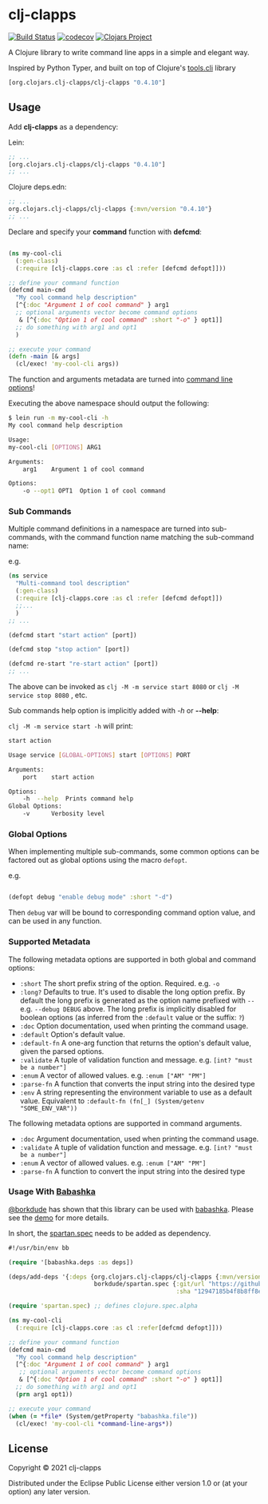 # clj-clapps
[![Build Status](https://travis-ci.com/clj-clapps/clj-clapps.svg?branch=main)](https://travis-ci.org/clj-clapps/clj-clapps)
[![codecov](https://codecov.io/gh/clj-clapps/clj-clapps/branch/main/graph/badge.svg?token=JZJUAVUYCB)](https://codecov.io/gh/clj-clapps/clj-clapps)
[![Clojars Project](https://img.shields.io/clojars/v/org.clojars.clj-clapps/clj-clapps.svg)](https://clojars.org/org.clojars.clj-clapps/clj-clapps)

A Clojure library to write command line apps in a simple and elegant way.

Inspired by Python Typer, and built on top of Clojure's [tools.cli](https://github.com/clojure/tools.cli) library


```clj
[org.clojars.clj-clapps/clj-clapps "0.4.10"]
```

## Usage

Add **clj-clapps** as a dependency:

Lein:

```clojure
;; ...
[org.clojars.clj-clapps/clj-clapps "0.4.10"]
;; ...
```

Clojure deps.edn:

```clojure
;; ...
org.clojars.clj-clapps/clj-clapps {:mvn/version "0.4.10"}
;; ...

```

Declare and specify your **command** function with **defcmd**:


```clojure

(ns my-cool-cli
  (:gen-class)
  (:require [clj-clapps.core :as cl :refer [defcmd defopt]]))

;; define your command function
(defcmd main-cmd
  "My cool command help description"
  [^{:doc "Argument 1 of cool command" } arg1
  ;; optional arguments vector become command options
   & [^{:doc "Option 1 of cool command" :short "-o" } opt1]]
  ;; do something with arg1 and opt1
  )

;; execute your command
(defn -main [& args]
  (cl/exec! 'my-cool-cli args))
```

The function and arguments metadata are turned into [command line options](https://github.com/clojure/tools.cli)!

Executing the above namespace should output the following:

```bash
$ lein run -m my-cool-cli -h
My cool command help description

Usage:
my-cool-cli [OPTIONS] ARG1

Arguments:
    arg1	Argument 1 of cool command

Options:
	-o --opt1 OPT1	Option 1 of cool command
```

### Sub Commands

Multiple command definitions in a namespace are turned into sub-commands, with the command function name matching the sub-command name:

e.g.

```clojure
(ns service
  "Multi-command tool description"
  (:gen-class)
  (:require [clj-clapps.core :as cl :refer [defcmd defopt]])
  ;;...
  )
;; ...

(defcmd start "start action" [port])

(defcmd stop "stop action" [port])

(defcmd re-start "re-start action" [port])
;; ...
```
The above can be invoked as `clj -M -m service start 8080` or `clj -M service stop 8080` , etc.

Sub commands help option is implicitly added with *-h* or **--help**:

`clj -M -m service start -h` will print:

```bash
start action

Usage service [GLOBAL-OPTIONS] start [OPTIONS] PORT

Arguments:
	port	start action

Options:
	-h  --help	Prints command help
Global Options:
	-v		Verbosity level
```

### Global Options

When implementing multiple sub-commands, some common options can be factored out as global options using the macro `defopt`.

e.g.

```clojure

(defopt debug "enable debug mode" :short "-d")

```
Then `debug` var will be bound to corresponding command option value, and can be used in any function.

### Supported Metadata

The following metadata options are supported in both global and command options:

* `:short` The short prefix string of the option. Required. e.g. `-o`
* `:long?` Defaults to true. It's used to disable the long option prefix. By default the long prefix is generated as the option name prefixed with `--` e.g. `--debug DEBUG` above. The long prefix is implicitly disabled for boolean options (as inferred from the `:default` value or the suffix: `?`)
* `:doc` Option documentation, used when printing the command usage.
* `:default` Option's default value.
* `:default-fn` A one-arg function that returns the option's default value, given the parsed options.
* `:validate` A tuple of validation function and message. e.g. `[int? "must be a number"]`
* `:enum` A vector of allowed values. e.g. `:enum ["AM" "PM"]`
* `:parse-fn` A function that converts the input string into the desired type
* `:env` A string representing the environment variable to use as a default value. Equivalent to `:default-fn (fn[_] (System/getenv "SOME_ENV_VAR"))`

The following metadata options are supported in command arguments.


* `:doc` Argument documentation, used when printing the command usage.
* `:validate` A tuple of validation function and message. e.g. `[int? "must be a number"]`
* `:enum` A vector of allowed values. e.g. `:enum ["AM" "PM"]`
* `:parse-fn` A function to convert the input string into the desired type

### Usage With [Babashka](https://babashka.org/)

[@borkdude](https://github.com/borkdude) has shown that this library can be used with [babashka](https://github.com/borkdude). Please see the [demo](https://github.com/clj-clapps/clj-clapps/issues/1) for more details.

In short, the [spartan.spec](https://github.com/borkdude/spartan.spec) needs to be added as dependency.

```clojure
#!/usr/bin/env bb

(require '[babashka.deps :as deps])

(deps/add-deps '{:deps {org.clojars.clj-clapps/clj-clapps {:mvn/version "0.4.10"}
                        borkdude/spartan.spec {:git/url "https://github.com/borkdude/spartan.spec"
                                               :sha "12947185b4f8b8ff8ee3bc0f19c98dbde54d4c90"}}})

(require 'spartan.spec) ;; defines clojure.spec.alpha

(ns my-cool-cli
  (:require [clj-clapps.core :as cl :refer[defcmd defopt]]))

;; define your command function
(defcmd main-cmd
  "My cool command help description"
  [^{:doc "Argument 1 of cool command" } arg1
   ;; optional arguments vector become command options
   & [^{:doc "Option 1 of cool command" :short "-o" } opt1]]
  ;; do something with arg1 and opt1
  (prn arg1 opt1))

;; execute your command
(when (= *file* (System/getProperty "babashka.file"))
  (cl/exec! 'my-cool-cli *command-line-args*))
```


## License

Copyright © 2021 clj-clapps

Distributed under the Eclipse Public License either version 1.0 or (at
your option) any later version.

